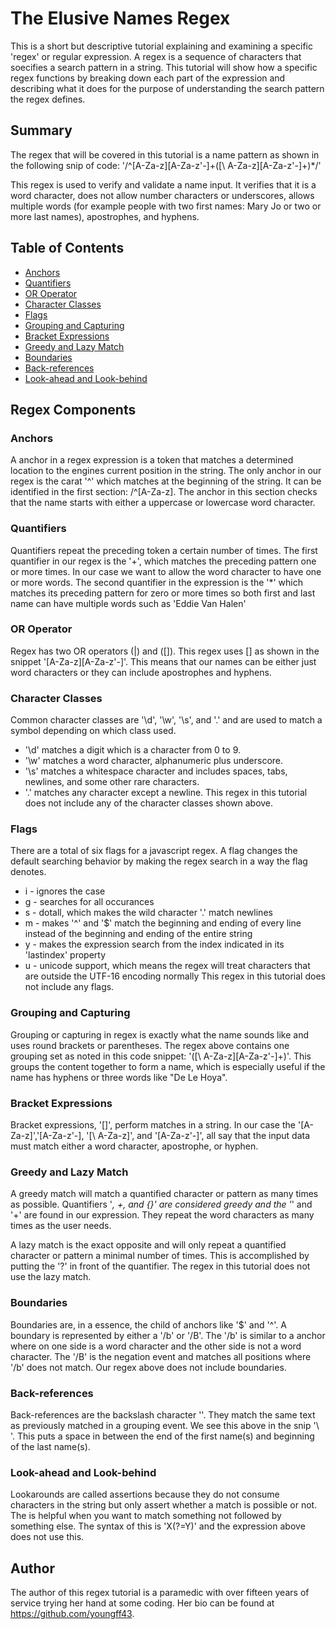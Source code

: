 # The Elusive Names Regex

This is a short but descriptive tutorial explaining and examining a specific 'regex' or regular expression. A regex is a sequence of characters that soecifies a search pattern in a string. This tutorial will show how a specific regex functions by breaking down each part of the expression and describing what it does for the purpose of understanding the search pattern the regex defines.

## Summary

The regex that will be covered in this tutorial is a name pattern as shown in the following snip of code: '/^[A-Za-z][A-Za-z\'\-]+([\ A-Za-z][A-Za-z\'\-]+)*/'

This regex is used to verify and validate a name input. It verifies that it is a word character, does not allow number characters or underscores, allows multiple words (for example people with two first names: Mary Jo or two or more last names), apostrophes, and hyphens.

## Table of Contents

- [Anchors](#anchors)
- [Quantifiers](#quantifiers)
- [OR Operator](#or-operator)
- [Character Classes](#character-classes)
- [Flags](#flags)
- [Grouping and Capturing](#grouping-and-capturing)
- [Bracket Expressions](#bracket-expressions)
- [Greedy and Lazy Match](#greedy-and-lazy-match)
- [Boundaries](#boundaries)
- [Back-references](#back-references)
- [Look-ahead and Look-behind](#look-ahead-and-look-behind)

## Regex Components

### Anchors
A anchor in a regex expression is a token that matches a determined location to the engines current position in the string. The only anchor in our regex is the carat '^' which matches at the beginning of the string. It can be identified in the first section: /^[A-Za-z]. The anchor in this section checks that the name starts with either a uppercase or lowercase word character.

### Quantifiers
Quantifiers repeat the preceding token a certain number of times. The first quantifier in our regex is the '+', which matches the preceding pattern one or more times. In our case we want to allow the word character to have one or more words. The second quantifier in the expression is the '*' which matches its preceding pattern for zero or more times so both first and last name can have multiple words such as 'Eddie Van Halen'

### OR Operator
Regex has two OR operators (|) and ([]). This regex uses [] as shown in the snippet '[A-Za-z][A-Za-z\'\-]'. This means that our names can be either just word characters or they can include apostrophes and hyphens.

### Character Classes
Common character classes are '\d', '\w', '\s', and '.' and are used to match a symbol depending on which class used.
* '\d' matches a digit which is a character from 0 to 9. 
* '\w' matches a word character, alphanumeric plus underscore.
* '\s' matches a whitespace character and includes spaces, tabs, newlines, and some other rare characters.
* '.' matches any character except a newline.
This regex in this tutorial does not include any of the character classes shown above. 

### Flags
There are a total of six flags for a javascript regex. A flag changes the default searching behavior by making the regex search in a way the flag denotes.
* i - ignores the case 
* g - searches for all occurances 
* s - dotall, which makes the wild character '.' match newlines 
* m - makes '^' and '$' match the beginning and ending of every line instead of the beginning and ending of the entire string 
* y - makes the expression search from the index indicated in its 'lastindex' property
* u - unicode support, which means the regex will treat characters that are outside the UTF-16 encoding normally
This regex in this tutorial does not include any flags.

### Grouping and Capturing
Grouping or capturing in regex is exactly what the name sounds like and uses round brackets or parentheses. The regex above contains one grouping set as noted in this code snippet: '([\ A-Za-z][A-Za-z\'\-]+)'. This groups the content together to form a name, which is especially useful if the name has hyphens or three words like "De Le Hoya".

### Bracket Expressions
Bracket expressions, '[]', perform matches in a string. In our case the '[A-Za-z]','[A-Za-z\'\-], '[\ A-Za-z]', and '[A-Za-z\'\-]', all say that the input data must match either a word character, apostrophe, or hyphen. 

### Greedy and Lazy Match
A greedy match will match a quantified character or pattern as many times as possible. Quantifiers '*, +, and {}' are considered greedy and the '*' and '+' are found in our expression. They repeat the word characters as many times as the user needs. 

A lazy match is the exact opposite and will only repeat a quantified character or pattern a minimal number of times. This is accomplished by putting the '?' in front of the quantifier. The regex in this tutorial does not use the lazy match. 

### Boundaries
Boundaries are, in a essence, the child of anchors like '$' and '^'. A boundary is represented by either a '/b' or '/B'. The '/b' is similar to a anchor where on one side is a word character and the other side is not a word character. The '/B' is the negation event and matches all positions where '/b' does not match. Our regex above does not include boundaries. 

### Back-references
Back-references are the backslash character '\'. They match the same text as previously matched in a grouping event. We see this above in the snip '\ '. This puts a space in between the end of the first name(s) and beginning of the last name(s). 

### Look-ahead and Look-behind
Lookarounds are called assertions because they do not consume characters in the string but only assert whether a match is possible or not. The is helpful when you want to match something not followed by something else. The syntax of this is 'X(?=Y)' and the expression above does not use this. 

## Author
The author of this regex tutorial is a paramedic with over fifteen years of service trying her hand at some coding. Her bio can be found at https://github.com/youngff43. 
